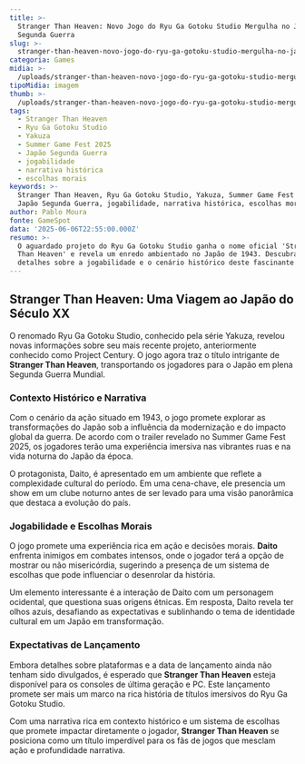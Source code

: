 ```yaml
---
title: >-
  Stranger Than Heaven: Novo Jogo do Ryu Ga Gotoku Studio Mergulha no Japão da
  Segunda Guerra
slug: >-
  stranger-than-heaven-novo-jogo-do-ryu-ga-gotoku-studio-mergulha-no-japo-da-segunda-guerra
categoria: Games
midia: >-
  /uploads/stranger-than-heaven-novo-jogo-do-ryu-ga-gotoku-studio-mergulha-no-japo-da-segunda-guerra-thumb.png
tipoMidia: imagem
thumb: >-
  /uploads/stranger-than-heaven-novo-jogo-do-ryu-ga-gotoku-studio-mergulha-no-japo-da-segunda-guerra-thumb.png
tags:
  - Stranger Than Heaven
  - Ryu Ga Gotoku Studio
  - Yakuza
  - Summer Game Fest 2025
  - Japão Segunda Guerra
  - jogabilidade
  - narrativa histórica
  - escolhas morais
keywords: >-
  Stranger Than Heaven, Ryu Ga Gotoku Studio, Yakuza, Summer Game Fest 2025,
  Japão Segunda Guerra, jogabilidade, narrativa histórica, escolhas morais
author: Pablo Moura
fonte: GameSpot
data: '2025-06-06T22:55:00.000Z'
resumo: >-
  O aguardado projeto do Ryu Ga Gotoku Studio ganha o nome oficial 'Stranger
  Than Heaven' e revela um enredo ambientado no Japão de 1943. Descubra os
  detalhes sobre a jogabilidade e o cenário histórico deste fascinante jogo.
---
```


## Stranger Than Heaven: Uma Viagem ao Japão do Século XX

O renomado Ryu Ga Gotoku Studio, conhecido pela série Yakuza, revelou novas informações sobre seu mais recente projeto, anteriormente conhecido como Project Century. O jogo agora traz o título intrigante de **Stranger Than Heaven**, transportando os jogadores para o Japão em plena Segunda Guerra Mundial.

### Contexto Histórico e Narrativa

Com o cenário da ação situado em 1943, o jogo promete explorar as transformações do Japão sob a influência da modernização e do impacto global da guerra. De acordo com o trailer revelado no Summer Game Fest 2025, os jogadores terão uma experiência imersiva nas vibrantes ruas e na vida noturna do Japão da época.

O protagonista, Daito, é apresentado em um ambiente que reflete a complexidade cultural do período. Em uma cena-chave, ele presencia um show em um clube noturno antes de ser levado para uma visão panorâmica que destaca a evolução do país.

### Jogabilidade e Escolhas Morais

O jogo promete uma experiência rica em ação e decisões morais. **Daito** enfrenta inimigos em combates intensos, onde o jogador terá a opção de mostrar ou não misericórdia, sugerindo a presença de um sistema de escolhas que pode influenciar o desenrolar da história.

Um elemento interessante é a interação de Daito com um personagem ocidental, que questiona suas origens étnicas. Em resposta, Daito revela ter olhos azuis, desafiando as expectativas e sublinhando o tema de identidade cultural em um Japão em transformação.

### Expectativas de Lançamento

Embora detalhes sobre plataformas e a data de lançamento ainda não tenham sido divulgados, é esperado que **Stranger Than Heaven** esteja disponível para os consoles de última geração e PC. Este lançamento promete ser mais um marco na rica história de títulos imersivos do Ryu Ga Gotoku Studio.

Com uma narrativa rica em contexto histórico e um sistema de escolhas que promete impactar diretamente o jogador, **Stranger Than Heaven** se posiciona como um título imperdível para os fãs de jogos que mesclam ação e profundidade narrativa.

